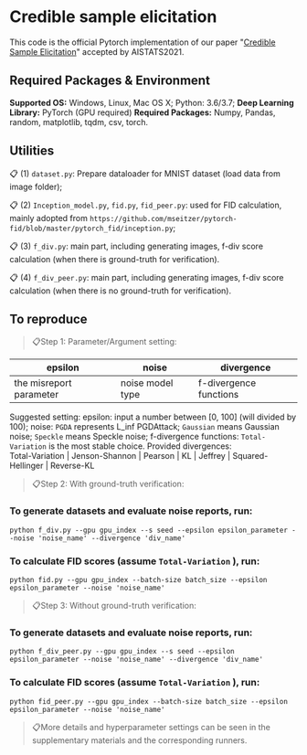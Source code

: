 # Credible sample elicitation

This code is the official Pytorch implementation of our paper "[Credible Sample Elicitation](https://arxiv.org/abs/1910.03155)" accepted by AISTATS2021.


## Required Packages & Environment
**Supported OS:** Windows, Linux, Mac OS X; Python: 3.6/3.7; 
**Deep Learning Library:** PyTorch (GPU required)
**Required Packages:** Numpy, Pandas, random, matplotlib, tqdm, csv, torch.



## Utilities

📋 (1) `dataset.py`: Prepare dataloader for MNIST dataset (load data from image folder);

📋 (2) `Inception_model.py`, `fid.py`, `fid_peer.py`: used for FID calculation, mainly adopted from `https://github.com/mseitzer/pytorch-fid/blob/master/pytorch_fid/inception.py`;

📋 (3) `f_div.py`: main part, including generating images, f-div score calculation (when there is ground-truth for verification).

📋 (4) `f_div_peer.py`: main part, including generating images, f-div score calculation (when there is no ground-truth for verification).



## To reproduce
> 📋Step 1:
Parameter/Argument setting:

epsilon | noise | divergence 
--- | --- | --- 
the misreport parameter | noise model type | f-divergence functions

Suggested setting:
epsilon: input a number between [0, 100] (will divided by 100);
noise: `PGDA` represents L_inf PGDAttack; `Gaussian` means Gaussian noise; `Speckle` means Speckle noise;
f-divergence functions: `Total-Variation` is the most stable choice. 
Provided divergences:   
Total-Variation | Jenson-Shannon | Pearson | KL | Jeffrey | Squared-Hellinger | Reverse-KL

> 📋Step 2: With ground-truth verification:
### To generate datasets and evaluate noise reports, run:
```
python f_div.py --gpu gpu_index --s seed --epsilon epsilon_parameter --noise 'noise_name' --divergence 'div_name'
```

### To calculate FID scores (assume `Total-Variation` ), run:
```
python fid.py --gpu gpu_index --batch-size batch_size --epsilon epsilon_parameter --noise 'noise_name' 
```

> 📋Step 3: Without ground-truth verification:
### To generate datasets and evaluate noise reports, run:
```
python f_div_peer.py --gpu gpu_index --s seed --epsilon epsilon_parameter --noise 'noise_name' --divergence 'div_name'
```

### To calculate FID scores (assume `Total-Variation` ), run:
```
python fid_peer.py --gpu gpu_index --batch-size batch_size --epsilon epsilon_parameter --noise 'noise_name' 
```

> 📋More details and hyperparameter settings can be seen in the supplementary materials and the corresponding runners.


